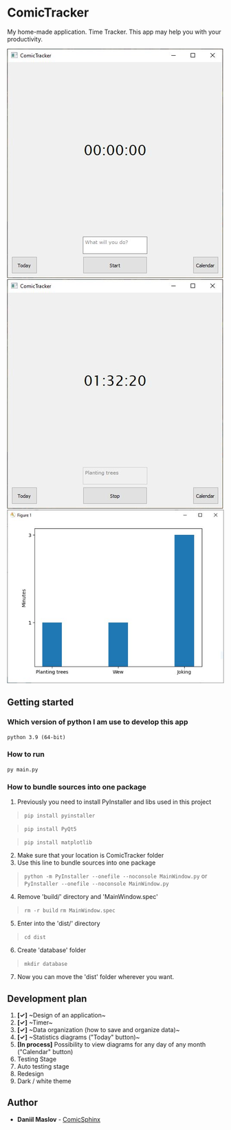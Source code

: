 # ComicTracker
My home-made application. Time Tracker. This app may help you with your productivity.

![Image alt](https://github.com/ComicSphinx/ComicTracker/blob/main/images/intro.JPG)
![Image alt](https://github.com/ComicSphinx/ComicTracker/blob/main/images/second_step.JPG)
![Image alt](https://github.com/ComicSphinx/ComicTracker/blob/main/images/plot.JPG)

## Getting started

### Which version of python I am use to develop this app
    python 3.9 (64-bit)

### How to run
    py main.py
    
### How to bundle sources into one package
1. Previously you need to install PyInstaller and libs used in this project
>`pip install pyinstaller`

>`pip install PyQt5`

>`pip install matplotlib`
2. Make sure that your location is ComicTracker folder
3. Use this line to bundle sources into one package
>`python -m PyInstaller --onefile --noconsole MainWindow.py`
or
`PyInstaller --onefile --noconsole MainWindow.py`
4. Remove 'build/' directory and 'MainWindow.spec'
>`rm -r build`
> `rm MainWindow.spec`
5. Enter into the 'dist/' directory
>`cd dist`
6. Create 'database' folder
>`mkdir database`
7. Now you can move the 'dist' folder wherever you want.

    

## Development plan
1. <b>[✓]</b> ~Design of an application~
2. <b>[✓]</b> ~Timer~
3. <b>[✓]</b> ~Data organization (how to save and organize data)~
4. <b>[✓]</b> ~Statistics diagrams ("Today" button)~
5. <b>[In process]</b> Possibility to view diagrams for any day of any month ("Calendar" button)
6. Testing Stage
7. Auto testing stage
7. Redesign
8. Dark / white theme

## Author
  - **Daniil Maslov** -
    [ComicSphinx](https://github.com/ComicSphinx)

